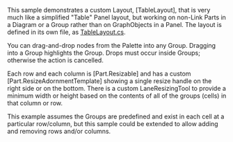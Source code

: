 This sample demonstrates a custom Layout, [TableLayout], that is very much like a simplified "Table" Panel layout,
but working on non-Link Parts in a Diagram or a Group rather than on GraphObjects in a Panel.
The layout is defined in its own file, as [TableLayout.cs](https://github.com/NorthwoodsSoftware/GoDiagram/blob/main/Extensions/Layouts/Table/TableLayout.cs).

You can drag-and-drop nodes from the Palette into any Group.
Dragging into a Group highlights the Group.
Drops must occur inside Groups; otherwise the action is cancelled.

Each row and each column is [Part.Resizable] and has a custom [Part.ResizeAdornmentTemplate]
showing a single resize handle on the right side or on the bottom.
There is a custom LaneResizingTool to provide a minimum width or height based on the contents of all of the
groups (cells) in that column or row.

This example assumes the Groups are predefined and exist in each cell at a particular row/column,
but this sample could be extended to allow adding and removing rows and/or columns.